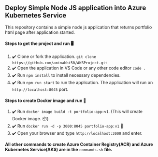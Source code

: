 ## Deploy Simple Node JS application into Azure Kubernetes Service

This repository contains a simple node js application that returns portfolio html page after application started.

#### Steps to get the project and run :desktop_computer:

1. :heavy_check_mark: Clone or fork the application. `git clone https://github.com/aminabhi50/AKSProject.git`
2. :heavy_check_mark: Open the application in VS Code or any other code editor `code .`
3. :heavy_check_mark: Run `npm install` to install necessary dependencies.
4. :heavy_check_mark: Run `npm run start` to run the application. The application will run on `http://localhost:8045` port.

#### Steps to create Docker image and run :whale:

1. :heavy_check_mark: Run `docker image build -t portfolio-app:v1`. (This will create Docker image. :package:)
2. :heavy_check_mark: Run `docker run -d -p 3000:8045 portfolio-app:v1` :rocket:
3. :heavy_check_mark: Open your browser and type `http://localhost:3000` and enter.

**All other commands to create Azure Container Registry(ACR) and Azure Kubernetes Service(AKS) are in the** `commands.sh` **file.**
